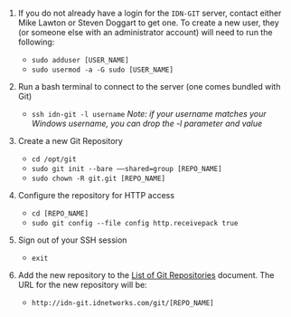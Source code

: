 <!-- TITLE: How To Create A New Git Repository -->
<!-- SUBTITLE: Instructions for administering the central Git server -->

1. If you do not already have a login for the `IDN-GIT` server, contact either Mike Lawton or Steven Doggart to get one.  To create a new user, they (or someone else with an administrator account) will need to run the following:
    * `sudo adduser [USER_NAME]`
    * `sudo usermod -a -G sudo [USER_NAME]`

2. Run a bash terminal to connect to the server (one comes bundled with Git)
    * `ssh idn-git -l username`
*Note: if your username matches your Windows username, you can drop the -l parameter and value*

3. Create a new Git Repository
    * `cd /opt/git`
    * `sudo git init --bare ––shared=group [REPO_NAME]`
    * `sudo chown -R git.git [REPO_NAME]`

4. Configure the repository for HTTP access
    * `cd [REPO_NAME]`
    * `sudo git config --file config http.receivepack true`

5. Sign out of your SSH session
    * `exit`

6. Add the new repository to the [List of Git Repositories](list-of-git-repositories) document.  The URL for the new repository will be:
    * `http://idn-git.idnetworks.com/git/[REPO_NAME]`